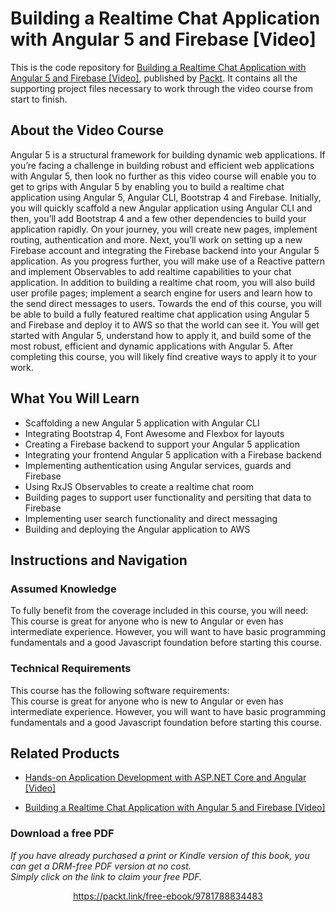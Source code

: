 # Building a Realtime Chat Application with Angular 5 and Firebase [Video]
This is the code repository for [Building a Realtime Chat Application with Angular 5 and Firebase [Video]](https://www.packtpub.com/application-development/building-realtime-chat-application-angular-and-firebase-video?utm_source=github&utm_medium=repository&utm_campaign=9781788834483), published by [Packt](https://www.packtpub.com/?utm_source=github). It contains all the supporting project files necessary to work through the video course from start to finish.
## About the Video Course
Angular 5 is a structural framework for building dynamic web applications. If you’re facing a challenge in building robust and efficient web applications with Angular 5, then look no further as this video course will enable you to get to grips with Angular 5 by enabling you to build a realtime chat application using Angular 5, Angular CLI, Bootstrap 4 and Firebase. Initially, you will quickly scaffold a new Angular application using Angular CLI and then, you’ll add Bootstrap 4 and a few other dependencies to build your application rapidly. On your journey, you will create new pages, implement routing, authentication and more. Next, you’ll work on setting up a new Firebase account and integrating the Firebase backend into your Angular 5 application.
As you progress further, you will make use of a Reactive pattern and implement Observables to add realtime capabilities to your chat application. In addition to building a realtime chat room, you will also build user profile pages; implement a search engine for users and learn how to the send direct messages to users. Towards the end of this course, you will be able to build a fully featured realtime chat application using Angular 5 and Firebase and deploy it to AWS so that the world can see it. You will get started with Angular 5, understand how to apply it, and build some of the most robust, efficient and dynamic applications with Angular 5. After completing this course, you will likely find creative ways to apply it to your work.

<H2>What You Will Learn</H2>
<DIV class=book-info-will-learn-text>
<UL>
<LI>Scaffolding a new Angular 5 application with Angular CLI 
<LI>Integrating Bootstrap 4, Font Awesome and Flexbox for layouts 
<LI>Creating a Firebase backend to support your Angular 5 application 
<LI>Integrating your frontend Angular 5 application with a Firebase backend 
<LI>Implementing authentication using Angular services, guards and Firebase 
<LI>Using RxJS Observables to create a realtime chat room 
<LI>Building pages to support user functionality and persiting that data to Firebase 
<LI>Implementing user search functionality and direct messaging 
<LI>Building and deploying the Angular application to AWS </LI></UL></DIV>

## Instructions and Navigation
### Assumed Knowledge
To fully benefit from the coverage included in this course, you will need:<br/>
This course is great for anyone who is new to Angular or even has intermediate experience. However, you will want to have basic programming fundamentals and a good Javascript foundation before starting this course.
### Technical Requirements
This course has the following software requirements:<br/>
This course is great for anyone who is new to Angular or even has intermediate experience. However, you will want to have basic programming fundamentals and a good Javascript foundation before starting this course.

## Related Products
* [Hands-on Application Development with ASP.NET Core and Angular [Video]](https://www.packtpub.com/application-development/building-realtime-chat-application-angular-and-firebase-video?utm_source=github&utm_medium=repository&utm_campaign=9781788834483)

* [Building a Realtime Chat Application with Angular 5 and Firebase [Video]](https://www.packtpub.com/application-development/building-realtime-chat-application-angular-and-firebase-video?utm_source=github&utm_medium=repository&utm_campaign=9781788834483)
### Download a free PDF

 <i>If you have already purchased a print or Kindle version of this book, you can get a DRM-free PDF version at no cost.<br>Simply click on the link to claim your free PDF.</i>
<p align="center"> <a href="https://packt.link/free-ebook/9781788834483">https://packt.link/free-ebook/9781788834483 </a> </p>